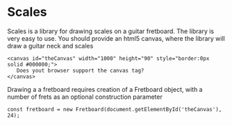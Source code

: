 # Scales

Scales is a library for drawing scales on a guitar fretboard.
The library is very easy to use.
You should provide an html5 canvas, where the library will draw a guitar neck and scales

    <canvas id="theCanvas" width="1000" height="90" style="border:0px solid #000000;">
       Does yout browser support the canvas tag?
    </canvas>

Drawing a a fretboard requires creation of a Fretboard object, with a number of frets as an optional construction parameter 

    const fretboard = new Fretboard(document.getElementById('theCanvas'), 24);

